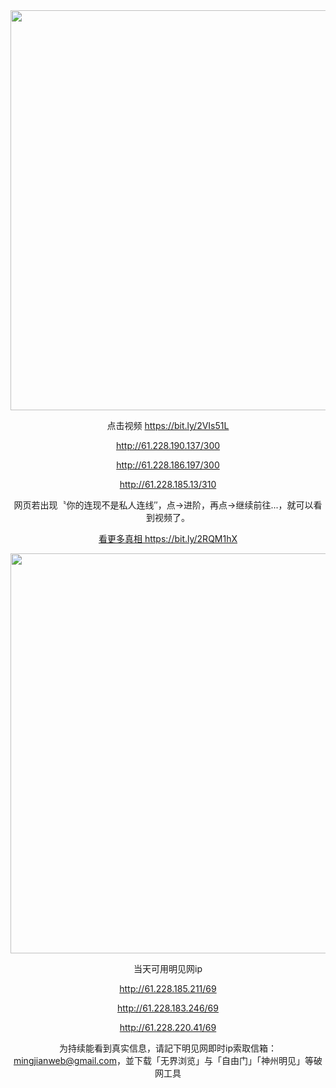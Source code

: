 <div align="center"><a href="https://bit.ly/2VIs51L"><IMG SRC="https://github.com/gofanben/gm/blob/master/img-2/swspip.jpg" width=640></a>

点击视频 https://bit.ly/2VIs51L

http://61.228.190.137/300

http://61.228.186.197/300

http://61.228.185.13/310

 网页若出现〝你的连现不是私人连线″，点→进阶，再点→继续前往...，就可以看到视频了。		

<div align=center><a href="https://bit.ly/2RQM1hX"> 看更多真相 https://bit.ly/2RQM1hX </a></div><p>

<div align="center"><a href="http://61.228.219.212/69"><IMG SRC="https://github.com/gofanben/gm/blob/master/img-2/minjen.jpg" width=640></a>
 
当天可用明见网ip

http://61.228.185.211/69

http://61.228.183.246/69

http://61.228.220.41/69

为持续能看到真实信息，请記下明见网即时ip索取信箱：mingjianweb@gmail.com，並下载「无界浏览」与「自由门」「神州明见」等破网工具



